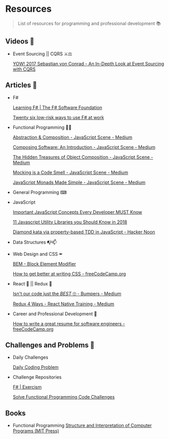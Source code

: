 # Resources
> List of resources for programming and professional development 📚

## Videos 🎥
- Event Sourcing || CQRS ⚔⚖

    [YOW! 2017 Sebastian von Conrad - An In-Depth Look at Event Sourcing with CQRS](https://www.youtube.com/watch?v=dI91AJVVuNg)

## Articles 📑
- F#

    [Learning F# | The F# Software Foundation](https://fsharp.org/learn.html)

    [Twenty six low-risk ways to use F# at work](https://fsharpforfunandprofit.com/posts/low-risk-ways-to-use-fsharp-at-work/)

- Functional Programming 🔮🔥

    [Abstraction & Composition - JavaScript Scene - Medium](https://medium.com/javascript-scene/abstraction-composition-cb2849d5bdd6)

    [Composing Software: An Introduction - JavaScript Scene - Medium](https://medium.com/javascript-scene/composing-software-an-introduction-27b72500d6ea)

    [The Hidden Treasures of Object Composition - JavaScript Scene - Medium](https://medium.com/javascript-scene/the-hidden-treasures-of-object-composition-60cd89480381)

    [Mocking is a Code Smell - JavaScript Scene - Medium](https://medium.com/javascript-scene/mocking-is-a-code-smell-944a70c90a6a)

    [JavaScript Monads Made Simple - JavaScript Scene - Medium](https://medium.com/javascript-scene/javascript-monads-made-simple-7856be57bfe8)

- General Programming ⌨
- JavaScript

    [Important JavaScript Concepts Every Developer MUST Know](https://medium.com/@faizan.amjad47/important-concepts-every-javascript-developer-must-know-ddcc1627f077)

    [11 Javascript Utility Libraries you Should Know in 2018](https://blog.bitsrc.io/11-javascript-utility-libraries-you-should-know-in-2018-3646fb31ade)

    [Diamond kata via property-based TDD in JavaScript - Hacker Noon](https://hackernoon.com/diamond-kata-via-property-based-tdd-in-javascript-5fa99acd3e62)

- Data Structures 📭📫
- Web Design and CSS ✒

    [BEM - Block Element Modifier](http://getbem.com/introduction/)

    [How to get better at writing CSS - freeCodeCamp.org](https://medium.freecodecamp.org/how-to-get-better-at-writing-css-a1732c32a72f)

- React 🌌 || Redux 🌟

    [Isn't our code just the *BEST* 🙄 - Bumpers - Medium](https://medium.com/bumpers/isnt-our-code-just-the-best-f028a78f33a9)

    [Redux 4 Ways - React Native Training - Medium](https://medium.com/react-native-training/redux-4-ways-95a130da0cdc)

- Career and Professional Development 📃

    [How to write a great resume for software engineers - freeCodeCamp.org](https://medium.freecodecamp.org/how-to-write-a-great-resume-for-software-engineers-75d514dd8322)

## Challenges and Problems 📝

- Daily Challenges

    [Daily Coding Problem](https://www.dailycodingproblem.com/?ref=stackabuse)

- Challenge Repositories

    [F# | Exercism](https://exercism.io/tracks/fsharp)

    [Solve Functional Programming Code Challenges](https://www.hackerrank.com/domains/fp)


## Books

- Functional Programming
    [Structure and Interpretation of Computer Programs (MIT Press)](http://web.mit.edu/alexmv/6.037/sicp.pdf)

    